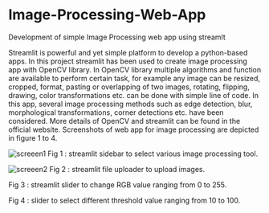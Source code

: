 # Image-Processing-Web-App
Development of simple Image Processing web app using streamlt 

Streamlit is powerful and yet simple platform to develop a python-based apps. In this project streamlit has been used to create image processing app with OpenCV library.  In OpenCV library multiple algorithms and function are available to perform certain task, for example any image can be resized, cropped, format, pasting or overlapping of two images, rotating, flipping, drawing, color transformations etc. can be done with simple line of code. In this app, several image processing methods such as edge detection, blur, morphological transformations, corner detections etc. have been considered. More details of OpenCV and streamlit can be found in the official website. Screenshots of web app for image processing are depicted in figure 1 to 4. 


![screeen1](https://user-images.githubusercontent.com/32899884/108945728-26e0eb80-7683-11eb-80c9-8021b5b1f149.jpg)
 Fig 1 : streamlit sidebar to select various image processing tool.

![screeen2](https://user-images.githubusercontent.com/32899884/108945748-3102ea00-7683-11eb-8e02-1493f927ee3c.jpg)
Fig 2 : streamlit file uploader to upload images.
 
Fig 3 : streamlit slider to change RGB value ranging from 0 to 255.
 
Fig 4 : slider to select different threshold value ranging from 10 to 100.
